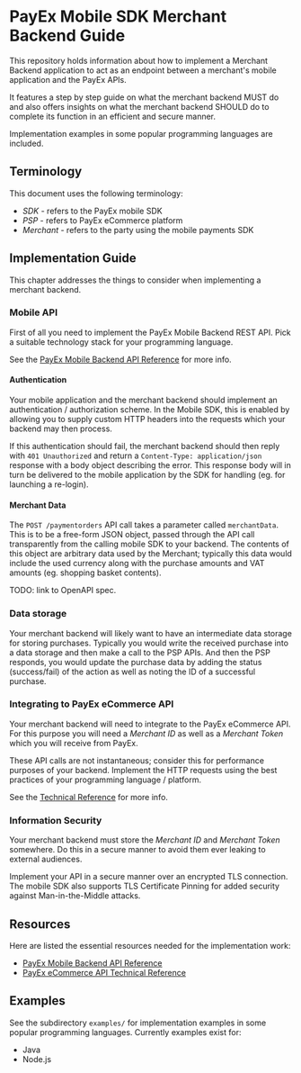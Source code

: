 # PayEx Mobile SDK Merchant Backend Guide

This repository holds information about how to implement a Merchant Backend application to act as an endpoint between a merchant's mobile application and the PayEx APIs. 

It features a step by step guide on what the merchant backend MUST do and also offers insights on what the merchant backend SHOULD do to complete its function in an efficient and secure manner.

Implementation examples in some popular programming languages are included.

## Terminology

This document uses the following terminology:

* *SDK* - refers to the PayEx mobile SDK
* *PSP* - refers to PayEx eCommerce platform
* *Merchant* - refers to the party using the mobile payments SDK 

## Implementation Guide

This chapter addresses the things to consider when implementing a merchant backend.

### Mobile API 

First of all you need to implement the PayEx Mobile Backend REST API. Pick a suitable technology stack for your programming language.

See the [PayEx Mobile Backend API Reference](https://raw.githubusercontent.com/SwedbankPay/swedbank-pay-sdk-mobile-example-merchant/master/documentation/payexsdk_openapi.yaml) for more info.

#### Authentication

Your mobile application and the merchant backend should implement an authentication / authorization scheme. In the Mobile SDK, this is enabled by allowing you to supply custom HTTP headers into the requests which your backend may then process. 

If this authentication should fail, the merchant backend should then reply with `401 Unauthorized` and return a `Content-Type: application/json` response with a body object describing the error. This response body will in turn be delivered to the mobile application by the SDK for handling (eg. for launching a re-login).

#### Merchant Data

The `POST /paymentorders` API call takes a parameter called `merchantData`. This is to be a free-form JSON object, passed through the API call transparently from the calling mobile SDK to your backend. The contents of this object are arbitrary data used by the Merchant; typically this data would include the used currency along with the purchase amounts and VAT amounts (eg. shopping basket contents).

TODO: link to OpenAPI spec.

### Data storage

Your merchant backend will likely want to have an intermediate data storage for storing purchases. Typically you would write the received purchase into a data storage and then make a call to the PSP APIs. And then the PSP responds, you would update the purchase data by adding the status (success/fail) of the action as well as noting the ID of a successful purchase.

### Integrating to PayEx eCommerce API

Your merchant backend will need to integrate to the PayEx eCommerce API. For this purpose you will need a *Merchant ID* as well as a *Merchant Token* which you will receive from PayEx. 

These API calls are not instantaneous; consider this for performance purposes of your backend. Implement the HTTP requests using the best practices of your programming language / platform.

See the [Technical Reference](https://developer.payex.com/xwiki/wiki/developer/view/Main/ecommerce/technical-reference/) for more info.

### Information Security 

Your merchant backend must store the *Merchant ID* and *Merchant Token* somewhere. Do this in a secure manner to avoid them ever leaking to external audiences.

Implement your API in a secure manner over an encrypted TLS connection. The mobile SDK also supports TLS Certificate Pinning for added security against Man-in-the-Middle attacks.

## Resources 

Here are listed the essential resources needed for the implementation work:

* [PayEx Mobile Backend API Reference](https://raw.githubusercontent.com/SwedbankPay/swedbank-pay-sdk-mobile-example-merchant/master/documentation/payexsdk_openapi.yaml) 
* [PayEx eCommerce API Technical Reference](https://developer.payex.com/xwiki/wiki/developer/view/Main/ecommerce/technical-reference/)

## Examples

See the subdirectory `examples/` for implementation examples in some popular programming languages. Currently examples exist for:

* Java
* Node.js



